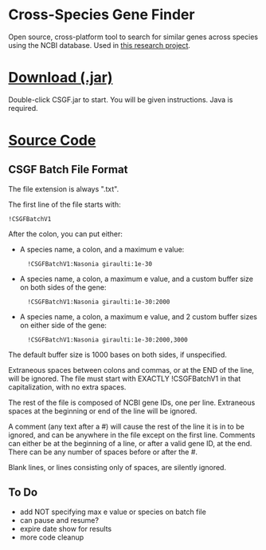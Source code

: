 # Cross-Species Gene Finder
Open source, cross-platform tool to search for similar genes across species using the NCBI database. Used in [this research project](https://github.com/parrotgeek1/CrossSpeciesGeneFinder/raw/master/TvedteGradRetreatPosterSp16.pdf).

# [Download (.jar)](https://github.com/parrotgeek1/CrossSpeciesGeneFinder/raw/master/CSGF.jar)
Double-click CSGF.jar to start. You will be given instructions. Java is required.
# [Source Code](https://github.com/parrotgeek1/CrossSpeciesGeneFinder)

CSGF Batch File Format
---

The file extension is always ".txt".

The first line of the file starts with:

```
!CSGFBatchV1
```

After the colon, you can put either:

* A species name, a colon, and a maximum e value: 

        !CSGFBatchV1:Nasonia giraulti:1e-30

* A species name, a colon, a maximum e value, and a custom buffer size on both sides of the gene: 

        !CSGFBatchV1:Nasonia giraulti:1e-30:2000

* A species name, a colon, a maximum e value, and 2 custom buffer sizes on either side of the gene: 

        !CSGFBatchV1:Nasonia giraulti:1e-30:2000,3000

The default buffer size is 1000 bases on both sides, if unspecified.

Extraneous spaces between colons and commas, or at the END of the line, will be ignored. The file must start with EXACTLY !CSGFBatchV1 in that capitalization, with no extra spaces.

The rest of the file is composed of NCBI gene IDs, one per line. Extraneous spaces at the beginning or end of the line will be ignored.

A comment (any text after a #) will cause the rest of the line it is in to be ignored, and can be anywhere in the file except on the first line. Comments can either be at the beginning of a line, or after a valid gene ID, at the end. There can be any number of spaces before or after the #.

Blank lines, or lines consisting only of spaces, are silently ignored.

To Do
---

* add NOT specifying max e value or species on batch file
* can pause and resume?
* expire date show for results
* more code cleanup
